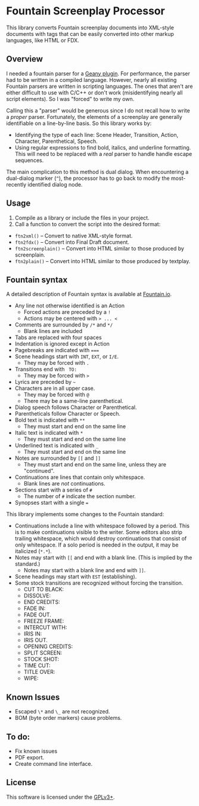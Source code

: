 # Fountain Screenplay Processor

This library converts Fountain screenplay documents into XML-style documents with tags that can be easily converted into other markup languages, like HTML or FDX.

## Overview

I needed a fountain parser for a [Geany plugin](https://github.com/xiota/geany-preview).  For performance, the parser had to be written in a compiled language.  However, nearly all existing Fountain parsers are written in scripting languages.  The ones that aren't are either difficult to use with C/C++ or don't work (misidentifying nearly all script elements).  So I was "forced" to write my own.

Calling this a "parser" would be generous since I do not recall how to write a *proper* parser.  Fortunately, the elements of a screenplay are generally identifiable on a line-by-line basis.  So this library works by:

* Identifying the type of each line: Scene Header, Transition, Action, Character, Parenthetical, Speech.
* Using regular expressions to find bold, italics, and underline formatting.  This will need to be replaced with a *real* parser to handle handle escape sequences.

The main complication to this method is dual dialog.  When encountering a dual-dialog marker (`^`), the processor has to go back to modify the most-recently identified dialog node.

## Usage

1. Compile as a library or include the files in your project.
2. Call a function to convert the script into the desired format:

  * `ftn2xml()` – Convert to native XML-style format.
  * `ftn2fdx()` – Convert into Final Draft document.
  * `ftn2screenplain()` – Convert into HTML similar to those produced by screenplain.
  * `ftn2plain()` – Convert into HTML similar to those produced by textplay.

## Fountain syntax

A detailed description of Fountain syntax is available at [Fountain.io](https://fountain.io/syntax).

* Any line not otherwise identified is an Action
	- Forced actions are preceded by a `!`
	- Actions may be centered with `> ... <`
* Comments are surrounded by `/*` and `*/`
  - Blank lines are included
* Tabs are replaced with four spaces
* Indentation is ignored except in Action
* Pagebreaks are indicated with `===`
* Scene headings start with `INT`, `EXT`, or `I/E`.
  - They may be forced with `.`
* Transitions end with ` TO:`
  - They may be forced with `>`
* Lyrics are preceded by `~`
* Characters are in all upper case.
  - They may be forced with `@`
  - There may be a same-line parenthetical.
* Dialog speech follows Character or Parenthetical.
* Parentheticals follow Character or Speech.
* Bold text is indicated with `**`
  - They must start and end on the same line
* Italic text is indicated with `*`
  - They must start and end on the same line
* Underlined text is indicated with `_`
  - They must start and end on the same line
* Notes are surrounded by `[[` and `]]`
  - They must start and end on the same line, unless they are "continued".
* Continuations are lines that contain only whitespace.
  - Blank lines are *not* continuations.
* Sections start with a series of `#`
  - The number of `#` indicate the section number.
* Synopses start with a single `=`

This library implements some changes to the Fountain standard:

* Continuations include a line with whitespace followed by a period.  This is to make continuations visible to the writer.  Some editors also strip trailing whitespace, which would destroy continuations that consist of only whitespace.  If a solo period is needed in the output, it may be italicized (`*.*`).
* Notes may start with `[[` and end with a blank line.  (This is implied by the standard.)
  - Notes may start with a blank line and end with `]]`.
* Scene headings may start with `EST` (establishing).
* Some stock transitions are recognized without forcing the transition.
  - CUT TO BLACK:
  - DISSOLVE:
  - END CREDITS:
  - FADE IN:
  - FADE OUT.
  - FREEZE FRAME:
  - INTERCUT WITH:
  - IRIS IN:
  - IRIS OUT.
  - OPENING CREDITS:
  - SPLIT SCREEN:
  - STOCK SHOT:
  - TIME CUT:
  - TITLE OVER:
  - WIPE:

## Known Issues

* Escaped `\*` and `\_` are not recognized.
* BOM (byte order markers) cause problems.

## To do:

* Fix known issues
* PDF export.
* Create command line interface.

## License

This software is licensed under the [GPLv3+](License.md).
